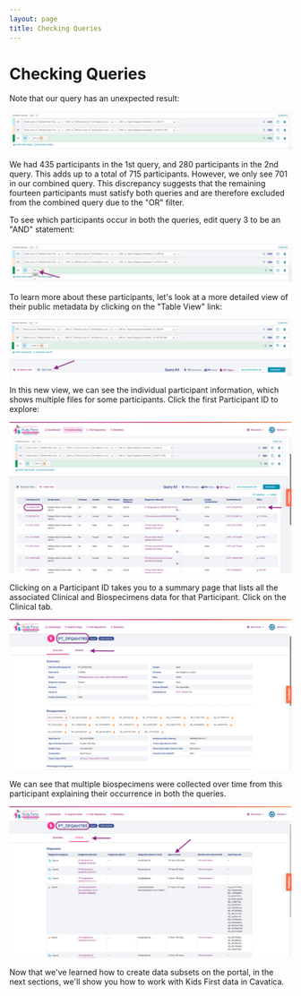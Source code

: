 ```yaml
---
layout: page
title: Checking Queries
---
```


Checking Queries
================

Note that our query has an unexpected result:

![Query 3](../images-kf/KidsFirstPortal_32.png "Query 3")

We had 435 participants in the 1st query, and 280 participants in the 2nd query. This adds up to a total of 715 participants. However, we only see
701 in our combined query. This discrepancy suggests that the remaining fourteen participants must satisfy
both queries and are therefore excluded from the combined query due to the "OR" filter.

To see which participants occur in both the queries, edit query 3 to be an "AND"
statement:

![Query 3 AND](../images-kf/KidsFirstPortal_35.png "Query 3 'AND'")

To learn more about these participants, let's look at a more detailed
view of their public metadata by clicking on the "Table View" link:

![Change to Table View](../images-kf/KidsFirstPortal_34.png "Change to Table View")

In this new view, we can see the individual participant information, which shows multiple files for some participants. Click the first Participant ID to explore:

![Table View](../images-kf/KidsFirstPortal_37.png "Table View")

Clicking on a Participant ID takes you to a summary page that lists all the associated
Clinical and Biospecimens data for that Participant. Click on the Clinical tab.

![Clinical Tab](../images-kf/KidsFirstPortal_36.png "Clinical Tab")

We can see that multiple biospecimens were collected over time from this participant
explaining their occurrence in both the queries.

![Multiple Biospecimens Collections](../images-kf/KidsFirstPortal_38.png "Multiple Biospecimens Collections")

Now that we've learned how to create data subsets on the portal, in the next sections, we'll show you how to work with Kids First data in Cavatica.
